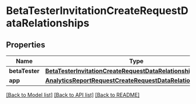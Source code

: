 # BetaTesterInvitationCreateRequestDataRelationships

## Properties
Name | Type | Description | Notes
------------ | ------------- | ------------- | -------------
**betaTester** | [**BetaTesterInvitationCreateRequestDataRelationshipsBetaTester**](BetaTesterInvitationCreateRequestDataRelationshipsBetaTester.md) |  | 
**app** | [**AnalyticsReportRequestCreateRequestDataRelationshipsApp**](AnalyticsReportRequestCreateRequestDataRelationshipsApp.md) |  | 

[[Back to Model list]](../README.md#documentation-for-models) [[Back to API list]](../README.md#documentation-for-api-endpoints) [[Back to README]](../README.md)


